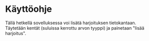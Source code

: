 # Käyttöohje
Tällä hetkellä sovelluksessa voi lisätä harjoituksen tietokantaan.  
Täytetään kentät (suluissa kerrottu arvon tyyppi) ja painetaan "lisää harjoitus".
